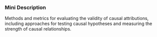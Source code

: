 ### Mini Description

Methods and metrics for evaluating the validity of causal attributions, including approaches for testing causal hypotheses and measuring the strength of causal relationships.
